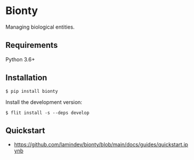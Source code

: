 # Bionty

Managing biological entities.

## Requirements

Python 3.6+

## Installation

<div class="termy">

```console
$ pip install bionty
```

</div>

Install the development version:

<div class="termy">

```console
$ flit install -s --deps develop
```

</div>

## Quickstart

- https://github.com/lamindev/bionty/blob/main/docs/guides/quickstart.ipynb
